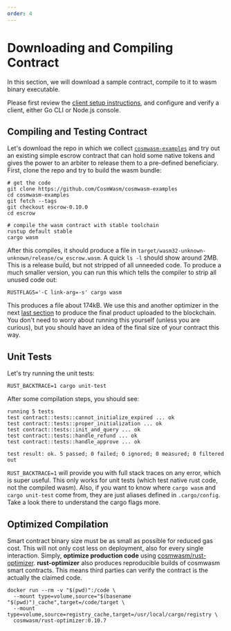 ```yaml
---
order: 4
---
```


# Downloading and Compiling Contract

In this section, we will download a sample contract, compile to it to wasm binary executable.

Please first review the [client setup instructions](./setting-env.md), and configure and verify a
client, either Go CLI or Node.js console.

## Compiling and Testing Contract

Let's download the repo in which we collect
[`cosmwasm-examples`](https://github.com/CosmWasm/cosmwasm-examples) and try out an existing simple
escrow contract that can hold some native tokens and gives the power to an arbiter to release them
to a pre-defined beneficiary. First, clone the repo and try to build the wasm bundle:

```shell
# get the code
git clone https://github.com/CosmWasm/cosmwasm-examples
cd cosmwasm-examples
git fetch --tags
git checkout escrow-0.10.0
cd escrow

# compile the wasm contract with stable toolchain
rustup default stable
cargo wasm
```

After this compiles, it should produce a file in
`target/wasm32-unknown-unknown/release/cw_escrow.wasm`. A quick `ls -l` should show around 2MB. This
is a release build, but not stripped of all unneeded code. To produce a much smaller version, you
can run this which tells the compiler to strip all unused code out:

```shell
RUSTFLAGS='-C link-arg=-s' cargo wasm
```

This produces a file about 174kB. We use this and another optimizer in the next [last section](#Optimized-Compilation) to produce the final product uploaded to the blockchain. You don't need to worry about running this yourself (unless you are
curious), but you should have an idea of the final size of your contract this way.

## Unit Tests

Let's try running the unit tests:

```shell
RUST_BACKTRACE=1 cargo unit-test
```

After some compilation steps, you should see:

```text
running 5 tests
test contract::tests::cannot_initialize_expired ... ok
test contract::tests::proper_initialization ... ok
test contract::tests::init_and_query ... ok
test contract::tests::handle_refund ... ok
test contract::tests::handle_approve ... ok

test result: ok. 5 passed; 0 failed; 0 ignored; 0 measured; 0 filtered out
```

`RUST_BACKTRACE=1` will provide you with full stack traces on any error, which is super useful. This
only works for unit tests (which test native rust code, not the compiled wasm). Also, if you want to
know where `cargo wasm` and `cargo unit-test` come from, they are just aliases defined in
`.cargo/config`. Take a look there to understand the cargo flags more.

## Optimized Compilation

Smart contract binary size must be as small as possible for reduced gas cost. This will not only cost
less on deployment, also for every single interaction. Simply, **optimize production code** using [cosmwasm/rust-optimizer](https://github.com/CosmWasm/rust-optimizer).
**rust-optimizer** also produces reproducible builds of cosmwasm smart contracts.
This means third parties can verify the contract is the actually the claimed code.

```shell
docker run --rm -v "$(pwd)":/code \
  --mount type=volume,source="$(basename "$(pwd)")_cache",target=/code/target \
  --mount type=volume,source=registry_cache,target=/usr/local/cargo/registry \
  cosmwasm/rust-optimizer:0.10.7
```

